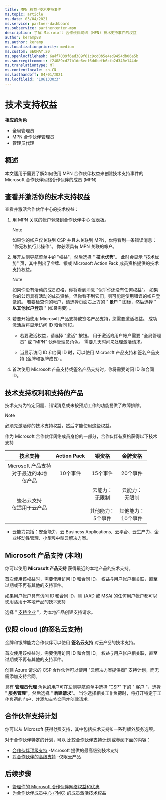 ```yaml
---
title: MPN 权益-技术支持事件
ms.topic: article
ms.date: 03/04/2021
ms.service: partner-dashboard
ms.subservice: partnercenter-mpn
description: 了解 Microsoft 合作伙伴网络 (MPN) 技术支持事件的权益
author: keramp88
ms.author: keramp
ms.localizationpriority: medium
ms.custom: SEOMAY.20
ms.openlocfilehash: 6adf7039f6ad389f61c9cd0b5e4ad9454db06a5b
ms.sourcegitcommit: f24089cd27b1de6ecf6ddbefb6cbb2d340e144de
ms.translationtype: MT
ms.contentlocale: zh-CN
ms.lasthandoff: 04/01/2021
ms.locfileid: "106133023"
---
```

# <a name="technical-support-benefits"></a>技术支持权益

**相应的角色**

- 全局管理员
- MPN 合作伙伴管理员
- 管理员代理

## <a name="overview"></a>概述

本文适用于需要了解如何使用 MPN 合作伙伴权益来创建技术支持事件的 Microsoft 合作伙伴网络合作伙伴的成员 (MPN) 

## <a name="view-and-activate-your-technical-support-benefits"></a>查看并激活你的技术支持权益 

查看并激活合作伙伴中心的技术权益：

1. 用 MPN 关联的帐户登录到合作伙伴中心 [仪表板](https://partner.microsoft.com/dashboard)。 
    > [!NOTE]
    > 如果你的帐户仅关联到 CSP 并且未关联到 MPN，你将看到一条错误消息： "你无权执行此操作"。 你必须具有 MPN 关联的帐户。

2. 展开左侧导航菜单中的 "权益"，然后选择 " **技术优势**"。 此时会显示 "技术优势" 页，其中列出了金牌、银或 Microsoft Action Pack 成员资格提供的技术支持权益。 

    > [!NOTE]
    >如果你没有活动的成员资格，你将看到消息 "似乎你还没有任何权益"。 如果你的公司具有活动的成员资格，但你看不到它们，则可能是使用错误的帐户登录的。 若要检查你的帐户，请选择页面右上方的 " **帐户** " 图标，然后选择 " **以其他帐户登录** " (如果需要) 。

3. 若要开始使用 Microsoft 产品支持或签名产品支持，您需要激活权益。 成功激活后将显示访问 ID 和合同 ID。 

    -   若要激活权益，请选择 "激活" 按钮。 用于激活的用户帐户需要 "全局管理员" 或 "MPN" 伙伴管理员角色。 需要几天时间来处理激活请求。 

    - 当显示访问 ID 和合同 ID 时，可以使用 Microsoft 产品支持和签名产品支持 (金牌和银牌成员) 。 

 4. 首次使用 Microsoft 产品支持或签名产品支持时，你将需要访问 ID 和合同 ID。  

## <a name="technical-support-entitlement-and-supported-products"></a>技术支持权利和支持的产品

技术支持为特定问题、错误消息或未按预期工作的功能提供了故障排除。

> [!NOTE]
> 必须先激活你的技术支持权益，然后才能使用这些权益。 

作为 Microsoft 合作伙伴网络成员身份的一部分，合作伙伴有资格获得以下技术支持


| 技术支持 |  Action Pack | 银资格 | 金牌资格 |
|:---:|:---:|:---:|:---:|
| Microsoft 产品支持<br>对于最近的本地 <br>仅产品 | 10个事件 | 15个事件  | 20个事件 |
| 签名云支持<br>仅适用于云产品 |  | 云能力：<br>无限制<br><br>其他能力：<br>5个事件  | 云能力：<br>无限制<br>          <br>其他能力：<br>10个事件  |

* 云能力包括：安全能力、云 Business Applications、云平台、云生产力、企业移动性管理、小型和中型云解决方案。

## <a name="microsoft-product-support-on-premises"></a>Microsoft 产品支持 (本地) 

你可以使用  **Microsoft 产品支持** 获得最近的本地产品的技术支持。 

首次使用该权益时，需要使用访问 ID 和合同 ID。 权益与用户帐户相关联，直至过期或不再有其他的支持事件。

如果用户帐户具有访问 ID 和合同 ID，则 (AAD 或 MSA) 的任何用户帐户都可以使用适用于本地产品的技术支持

选择 " [支持企业](https://support.serviceshub.microsoft.com/supportforbusiness/create) "，为本地产品创建支持请求。

## <a name="signature-cloud-support-cloud-only"></a>仅限 cloud (的签名云支持) 

金牌和银牌能力合作伙伴可以使用 **签名云支持** 对云产品的技术支持。 

首次使用该权益时，需要使用访问 ID 和合同 ID。 权益与用户帐户相关联，直至过期或不再有其他的支持事件。

创建 Azure 请求的 CSP 合作伙伴可以使用 "云解决方案提供商" 支持计划，而无需添加支持合同。

具有 **管理员代理** 角色的用户可在左侧导航菜单中选择 "CSP" 下的 " [客户](https://partner.microsoft.com/commerce/customers/list) "，选择 " **服务管理**"，然后选择 " **新建请求**"。  当你选择相关工作负荷时，将打开特定于工作负荷的门户，并添加支持合同并创建请求。

## <a name="partner-support-plans"></a>合作伙伴支持计划

你可以从 Microsoft 获得付费支持，其中包括技术支持和一系列额外服务选项。 

对于合作伙伴特定的计划，可以 [比较合作伙伴支持计划](https://partner.microsoft.com/support/partnersupport) 或参阅下面的内容：

- [合作伙伴顶级支持](https://partner.microsoft.com/support/microsoft-services-premier-support) -Microsoft 提供的最高级别技术支持
- [对合作伙伴的高级支持](https://partner.microsoft.com/support/advanced-cloud-support) -仅限云产品


## <a name="next-steps"></a>后续步骤

- [管理你的 Microsoft 合作伙伴网络权益和优惠](manage-your-partner-network-benefits.md)
- [为合作伙伴成员中心 (PMC) 的成员激活技术权益 ](partner-membership-center-tech-benefits-activate.md)
